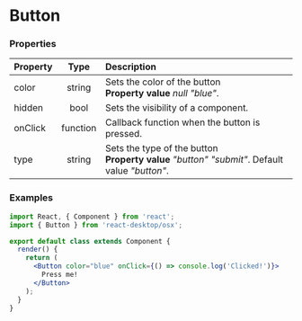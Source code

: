 # Button

### Properties

Property            | Type         | Description
:------------------ | :-----------:| :----------
color               | string       | Sets the color of the button<br/>__Property value__ _null_ _"blue"_.
hidden              | bool         | Sets the visibility of a component.
onClick             | function     | Callback function when the button is pressed.
type                | string       | Sets the type of the button<br/>__Property value__ _"button"_ _"submit"_. Default value _"button"_.

### Examples

```jsx
import React, { Component } from 'react';
import { Button } from 'react-desktop/osx';

export default class extends Component {
  render() {
    return (
      <Button color="blue" onClick={() => console.log('Clicked!')}>
        Press me!
      </Button>
    );
  }
}
```
